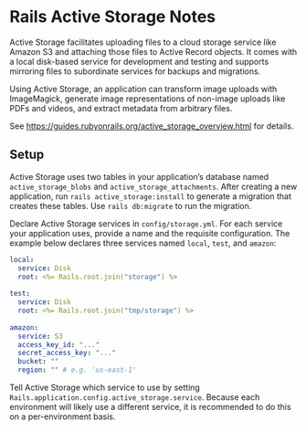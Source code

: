 # Rails Active Storage Notes

Active Storage facilitates uploading files to a cloud storage service like Amazon S3 and attaching those files to Active Record objects. It comes with a local disk-based service for development and testing and supports mirroring files to subordinate services for backups and migrations.

Using Active Storage, an application can transform image uploads with ImageMagick, generate image representations of non-image uploads like PDFs and videos, and extract metadata from arbitrary files.

See https://guides.rubyonrails.org/active_storage_overview.html for details.

## Setup

Active Storage uses two tables in your application’s database named `active_storage_blobs` and `active_storage_attachments`. After creating a new application, run `rails active_storage:install` to generate a migration that creates these tables. Use `rails db:migrate` to run the migration.

Declare Active Storage services in `config/storage.yml`. For each service your application uses, provide a name and the requisite configuration. The example below declares three services named `local`, `test`, and `amazon`:

```yml
local:
  service: Disk
  root: <%= Rails.root.join("storage") %>
 
test:
  service: Disk
  root: <%= Rails.root.join("tmp/storage") %>
 
amazon:
  service: S3
  access_key_id: "..."
  secret_access_key: "..."
  bucket: ""
  region: "" # e.g. 'us-east-1'
```

Tell Active Storage which service to use by setting `Rails.application.config.active_storage.service`. Because each environment will likely use a different service, it is recommended to do this on a per-environment basis.

